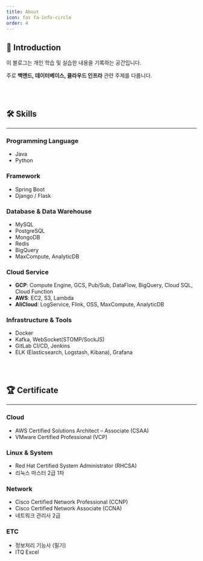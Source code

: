 ```yaml
---
title: About
icon: fas fa-info-circle
order: 4
---
```


## 📌 Introduction
이 블로그는 개인 학습 및 실습한 내용을 기록하는 공간입니다.  

주로 **백엔드, 데이터베이스, 클라우드 인프라** 관련 주제를 다룹니다. 

<br/><br/>

## 🛠️ **Skills**
---
### **Programming Language**
- Java  
- Python  

### **Framework**
- Spring Boot  
- Django / Flask

### **Database & Data Warehouse**
- MySQL  
- PostgreSQL  
- MongoDB  
- Redis  
- BigQuery  
- MaxCompute, AnalyticDB  

### **Cloud Service**
- **GCP**: Compute Engine, GCS, Pub/Sub, DataFlow, BigQuery, Cloud SQL, Cloud Function  
- **AWS**: EC2, S3, Lambda
- **AliCloud**: LogService, Flink, OSS, MaxCompute, AnalyticDB  

### **Infrastructure & Tools**
- Docker
- Kafka, WebSocket(STOMP/SockJS)  
- GitLab CI/CD, Jenkins 
- ELK (Elasticsearch, Logstash, Kibana), Grafana  

<br/><br/>

## 🏆 **Certificate**
---
### **Cloud**
- AWS Certified Solutions Architect – Associate (CSAA)
- VMware Certified Professional (VCP)

### **Linux & System**
- Red Hat Certified System Administrator (RHCSA)
- 리눅스 마스터 2급 1차

### **Network**
- Cisco Certified Network Professional (CCNP)
- Cisco Certified Network Associate (CCNA)
- 네트워크 관리사 2급

### **ETC**
- 정보처리 기능사 (필기)
- ITQ Excel